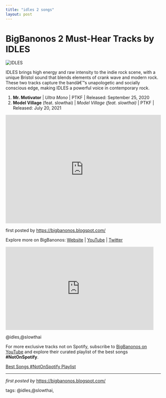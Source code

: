 ```yaml
---
title: "idles 2 songs"
layout: post
---
```

<h1>BigBanonos 2 Must-Hear Tracks by IDLES</h1>
<img src="https://static01.nyt.com/images/2020/09/23/arts/23idles1/23idles1-videoSixteenByNineJumbo1600.jpg" alt="IDLES"> <p>IDLES brings high energy and raw intensity to the indie rock scene, with a unique Bristol sound that blends elements of crank wave and modern rock. These two tracks capture the bandâ€™s unapologetic and socially conscious edge, making IDLES a powerful voice in contemporary rock.</p> <ol> <li><strong>Mr. Motivator</strong> | <em>Ultra Mono</em> | PTKF | Released: September 25, 2020</li> <li><strong>Model Village</strong> (feat. slowthai) | <em>Model Village (feat. slowthai)</em> | PTKF | Released: July 20, 2021</li>
</ol> <div> <iframe src="https://open.spotify.com/embed/playlist/7qhNQZTMThakTVJBCkRaax?utm_source=generator" width="100%" height="352" frameborder="0" allowfullscreen="" allow="autoplay; clipboard-write; encrypted-media; fullscreen; picture-in-picture" loading="lazy"></iframe>
</div> <p>first posted by <a href="https://bigbanonos.blogspot.com/">https://bigbanonos.blogspot.com/</a></p> <div> <p>Explore more on BigBanonos: <a href="https://bigbanonos.blogspot.com/">Website</a> | <a href="https://www.youtube.com/@BigBanonos">YouTube</a> | <a href="https://x.com/bigbanonos">Twitter</a></p>
</div>
<iframe frameborder="0" height="270" src="https://youtube.com/embed/sjr11lGEBg4" width="480"></iframe>
<!-- Tags -->
<p>@idles,@slowthai</p>


<!--Subscribe and Playlist Links-->
<div>
    <p>For more exclusive tracks not on Spotify, subscribe to <a href="https://www.youtube.com/@BigBanonos" target="_blank">BigBanonos on YouTube</a> and explore their curated playlist of the best songs <strong>#NotOnSpotify</strong>.</p>
    <p><a href="https://www.youtube.com/playlist?list=PLtuNtuTatqI0kFahUCbtbfenC_ET5O_tr" target="_blank">Best Songs #NotOnSpotify Playlist<br /></a></p></div>

<hr />

<p><em>first posted by</em> <a href="https://bigbanonos.blogspot.com/" rel="noopener" target="_new">https://bigbanonos.blogspot.com/</a></p>

<p>tags: @idles,@slowthai,</p>
